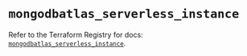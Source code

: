 # `mongodbatlas_serverless_instance`

Refer to the Terraform Registry for docs: [`mongodbatlas_serverless_instance`](https://registry.terraform.io/providers/mongodb/mongodbatlas/1.22.0/docs/resources/serverless_instance).
